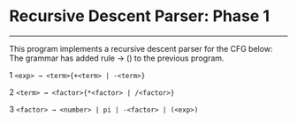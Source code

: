 # Recursive Descent Parser: Phase 1
------------------------------------------------------------
This program implements a recursive descent parser for the CFG below:
The grammar has added rule <factor> → (<exp>) to the previous program.

1 `<exp> → <term>{+<term> | -<term>}`

2 `<term> → <factor>{*<factor> | /<factor>}`

3 `<factor> → <number> | pi | -<factor> | (<exp>)`
